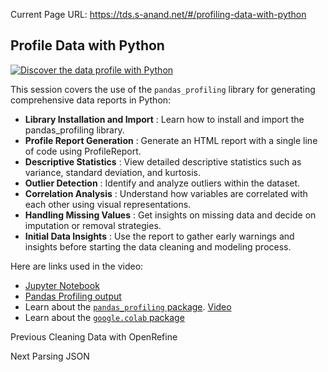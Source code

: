 Current Page URL: https://tds.s-anand.net/#/profiling-data-with-python

## Profile Data with Python

[![Discover the data profile with
Python](https://i.ytimg.com/vi_webp/kFVxdBhLa_A/sddefault.webp)](https://youtu.be/kFVxdBhLa_A)

This session covers the use of the `pandas_profiling` library for generating
comprehensive data reports in Python:

  * **Library Installation and Import** : Learn how to install and import the pandas_profiling library.
  * **Profile Report Generation** : Generate an HTML report with a single line of code using ProfileReport.
  * **Descriptive Statistics** : View detailed descriptive statistics such as variance, standard deviation, and kurtosis.
  * **Outlier Detection** : Identify and analyze outliers within the dataset.
  * **Correlation Analysis** : Understand how variables are correlated with each other using visual representations.
  * **Handling Missing Values** : Get insights on missing data and decide on imputation or removal strategies.
  * **Initial Data Insights** : Use the report to gather early warnings and insights before starting the data cleaning and modeling process.

Here are links used in the video:

  * [Jupyter Notebook](https://colab.research.google.com/drive/1hFo_zvBuKw_ugxRjX4XUSh65-hAvl7X0)
  * [Pandas Profiling output](https://drive.google.com/file/d/1cqu52zgddCJqzbLd7xqDC2RXPNkufFlN/view)
  * Learn about the [`pandas_profiling` package](https://github.com/ydataai/ydata-profiling). [Video](https://youtu.be/Ef169VELt5o)
  * Learn about the [`google.colab` package](https://colab.research.google.com/notebooks/io.ipynb)

Previous Cleaning Data with OpenRefine

Next Parsing JSON

